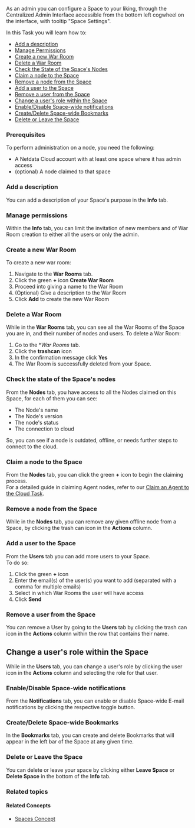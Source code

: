 <!--
title: "Spaces"
sidebar_label: "Spaces"
custom_edit_url: "https://github.com/netdata/netdata/blob/master/docs/tasks/setup/space-administration/spaces.md"
learn_status: "Unpublished"
learn_topic_type: "Tasks"
sidebar_position: "10"
learn_rel_path: "Setup/Space administration"
learn_docs_purpose: "Instructions on how an admin can configure a space"
-->

As an admin you can configure a Space to your liking, through the Centralized Admin Interface accessible from the bottom
left cogwheel on the interface, with tooltip "Space Settings".

In this Task you will learn how to:

- [Add a description](#add-a-description)
- [Manage Permissions](#manage-permissions)
- [Create a new War Room](#create-a-new-war-room)
- [Delete a War Room](#delete-a-war-room)
- [Check the State of the Space's Nodes](#check-the-state-of-the-spaces-nodes)
- [Claim a node to the Space](#claim-a-node-to-the-space)
- [Remove a node from the Space](#remove-a-node-from-the-space)
- [Add a user to the Space](#add-a-user-to-the-space)
- [Remove a user from the Space](#remove-a-user-from-the-space)
- [Change a user's role within the Space](#change-a-users-role-within-the-space)
- [Enable/Disable Space-wide notifications](#enabledisable-space-wide-notifications)
- [Create/Delete Space-wide Bookmarks](#createdelete-space-wide-bookmarks)
- [Delete or Leave the Space](#delete-or-leave-the-space)

### Prerequisites

To perform administration on a node, you need the following:

- A Netdata Cloud account with at least one space where it has admin access
- (optional) A node claimed to that space

### Add a description

You can add a description of your Space's purpose in the **Info** tab.

### Manage permissions

Within the **Info** tab, you can limit the invitation of new members and of War Room creation to either
all the users or only the admin.

### Create a new War Room

To create a new war room:

1. Navigate to the **War Rooms** tab.
2. Click the green **+** icon **Create War Room**
3. Proceed into giving a name to the War Room
4. (Optional) Give a description to the War Room
5. Click **Add** to create the new War Room

### Delete a War Room

While in the **War Rooms** tab, you can see all the War Rooms of the Space you are in, and their number of nodes and
users. To delete a War Room:

1. Go to the **War Rooms* tab.
2. Click the **trashcan** icon
3. In the confirmation message click **Yes**
4. The War Room is successfully deleted from your Space.

### Check the state of the Space's nodes

From the **Nodes** tab, you have access to all the Nodes claimed on this Space, for each of them you can see:

- The Node's name
- The Node's version
- The node's status
- The connection to cloud

So, you can see if a node is outdated, offline, or needs further steps to connect to the cloud.

### Claim a node to the Space

From the **Nodes** tab, you can click the green **+** icon to begin the claiming process.  
For a detailed guide in claiming Agent nodes, refer to
our [Claim an Agent to the Cloud Task](https://github.com/netdata/netdata/blob/master/docs/tasks/setup/claim-existing-agent-to-cloud.md).

### Remove a node from the Space

While in the **Nodes** tab, you can remove any given offline node from a Space, by clicking the trash can icon in the
**Actions** column.

### Add a user to the Space

From the **Users** tab you can add more users to your Space.  
To do so:

1. Click the green **+** icon
2. Enter the email(s) of the user(s) you want to add (separated with a comma for multiple emails)
3. Select in which War Rooms the user will have access
4. Click **Send**

### Remove a user from the Space

You can remove a User by going to the **Users** tab by clicking the trash can icon in the **Actions** column within the row that contains
their name.

## Change a user's role within the Space

While in the **Users** tab, you can change a user's role by clicking the user icon in the **Actions** column and 
selecting the role for that user.

### Enable/Disable Space-wide notifications

From the **Notifications** tab, you can enable or disable Space-wide E-mail notifications by clicking the respective
toggle button.

### Create/Delete Space-wide Bookmarks

In the **Bookmarks** tab, you can create and delete Bookmarks that will appear in the left bar of the Space at any
given time.

### Delete or Leave the Space

You can delete or leave your space by clicking either **Leave Space** or **Delete
Space** in the bottom of the **Info** tab.

### Related topics

#### Related Concepts

- [Spaces Concept](https://github.com/netdata/netdata/blob/master/docs/concepts/netdata-cloud/spaces.md)
